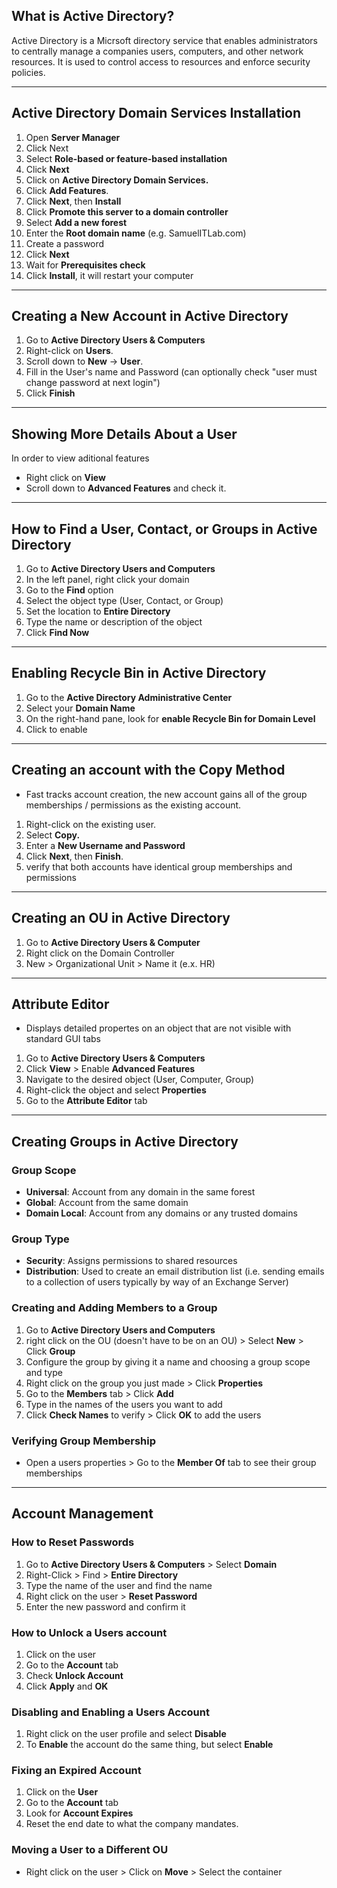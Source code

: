 ## What is Active Directory?

Active Directory is a Micrsoft directory service that enables administrators to centrally manage a companies users, computers, and other network resources. It is used to control access to resources and enforce security policies.

---
## Active Directory Domain Services Installation
1. Open **Server Manager**
2. Click Next
3. Select **Role-based or feature-based installation**
4. Click **Next**
5. Click on **Active Directory Domain Services.**
6. Click **Add Features**.
7. Click **Next**, then **Install**
8. Click **Promote this server to a domain controller**
9. Select **Add a new forest**
10. Enter the **Root domain name** (e.g. SamuelITLab.com)
11. Create a password
12. Click **Next**
13. Wait for **Prerequisites check**
14. Click **Install**, it will restart your computer
---
## Creating a New Account in Active Directory
1. Go to **Active Directory Users & Computers**
2. Right-click on **Users**.
3. Scroll down to **New** -> **User**.
4. Fill in the User's name and Password (can optionally check "user must change password at next login")
5. Click **Finish**
---
## Showing More Details About a User
In order to view aditional features 
- Right click on **View**
- Scroll down to **Advanced Features** and check it. 
---
## How to Find a User, Contact, or Groups in Active Directory
1. Go to **Active Directory Users and Computers**
2. In the left panel, right click your domain
3. Go to the **Find** option
4. Select the object type (User, Contact, or Group)
5. Set the location to **Entire Directory**
6. Type the name or description of the object
7. Click **Find Now**
---
## Enabling Recycle Bin in Active Directory
1. Go to the **Active Directory Administrative Center**
2. Select your **Domain Name**
3. On the right-hand pane, look for **enable Recycle Bin for Domain Level**
4. Click to enable
---
## Creating an account with the Copy Method
- Fast tracks account creation, the new account gains all of the group memberships / permissions as the existing account.
1. Right-click on the existing user.
2. Select **Copy.**
3. Enter a **New Username and Password**
4. Click **Next**, then **Finish**.
5. verify that both accounts have identical group memberships and permissions
---
## Creating an OU in Active Directory
1. Go to **Active Directory Users & Computer**
2. Right click on the Domain Controller
3. New > Organizational Unit > Name it (e.x. HR)
---
## Attribute Editor
- Displays detailed propertes on an object that are not visible with standard GUI tabs
1. Go to **Active Directory Users & Computers**
2. Click **View** > Enable **Advanced Features**
3. Navigate to the desired object (User, Computer, Group)
4. Right-click the object and select **Properties**
5. Go to the **Attribute Editor** tab
---
## Creating Groups in Active Directory
### Group Scope
- **Universal**: Account from any domain in the same forest
- **Global**: Account from the same domain
- **Domain Local**: Account from any domains or any trusted domains
### Group Type
- **Security**: Assigns permissions to shared resources
- **Distribution**: Used to create an email distribution list (i.e. sending emails to a collection of users typically by way of an Exchange Server)
### Creating and Adding Members to a Group
1. Go to **Active Directory Users and Computers**
2. right click on the OU (doesn't have to be on an OU) > Select **New** > Click **Group**
3. Configure the group by giving it a name and choosing a group scope and type
4. Right click on the group you just made > Click **Properties**
5. Go to the **Members** tab > Click **Add**
6. Type in the names of the users you want to add
7. Click **Check Names** to verify > Click **OK** to add the users
### Verifying Group Membership
- Open a users properties > Go to the **Member Of** tab to see their group memberships
---
## Account Management
### How to Reset Passwords
1. Go to **Active Directory Users & Computers** > Select **Domain**
2. Right-Click > Find > **Entire Directory**
3. Type the name of the user and find the name
4. Right click on the user > **Reset Password**
5. Enter the new password and confirm it
### How to Unlock a Users account
1. Click on the user
2. Go to the **Account** tab
3. Check **Unlock Account**
4. Click **Apply** and **OK**
### Disabling and Enabling a Users Account
1. Right click on the user profile and select **Disable**
2. To **Enable** the account do the same thing, but select **Enable**
### Fixing an Expired Account
1. Click on the **User**
2. Go to the **Account** tab
3. Look for **Account Expires**
4. Reset the end date to what the company mandates.
### Moving a User to a Different OU
- Right click on the user > Click on **Move** > Select the container


